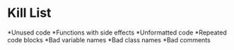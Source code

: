 Kill List
=========
*Unused code
*Functions with side effects
*Unformatted code
*Repeated code blocks
*Bad variable names
*Bad class names
*Bad comments